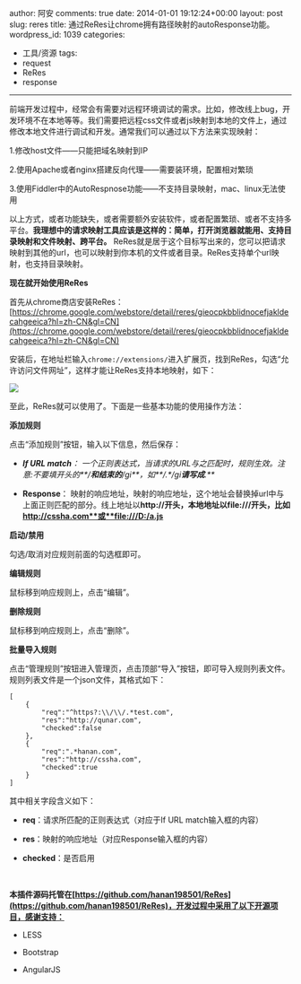 author: 阿安
comments: true
date: 2014-01-01 19:12:24+00:00
layout: post
slug: reres
title: 通过ReRes让chrome拥有路径映射的autoResponse功能。
wordpress_id: 1039
categories:
- 工具/资源
tags:
- request
- ReRes
- response
---

前端开发过程中，经常会有需要对远程环境调试的需求。比如，修改线上bug，开发环境不在本地等等。我们需要把远程css文件或者js映射到本地的文件上，通过修改本地文件进行调试和开发。通常我们可以通过以下方法来实现映射：





1.修改host文件——只能把域名映射到IP





2.使用Apache或者nginx搭建反向代理——需要装环境，配置相对繁琐





3.使用Fiddler中的AutoRespnose功能——不支持目录映射，mac、linux无法使用





以上方式，或者功能缺失，或者需要额外安装软件，或者配置繁琐、或者不支持多平台。**我理想中的请求映射工具应该是这样的：简单，打开浏览器就能用、支持目录映射和文件映射、跨平台。** ReRes就是居于这个目标写出来的，您可以把请求映射到其他的url，也可以映射到你本机的文件或者目录。ReRes支持单个url映射，也支持目录映射。





**现在就开始使用ReRes**



<!-- more -->



首先从chrome商店安装ReRes： [https://chrome.google.com/webstore/detail/reres/gieocpkbblidnocefjakldecahgeeica?hl=zh-CN&gl=CN](https://chrome.google.com/webstore/detail/reres/gieocpkbblidnocefjakldecahgeeica?hl=zh-CN&gl=CN)





安装后，在地址栏输入`chrome://extensions/`进入扩展页，找到ReRes，勾选“允许访问文件网址”，这样才能让ReRes支持本地映射，如下：





![](http://t3.qpic.cn/mblogpic/3fac61954487ae4ca6aa/460)





至此，ReRes就可以使用了。下面是一些基本功能的使用操作方法：





**添加规则**





点击“添加规则”按钮，输入以下信息，然后保存：







  * _**If URL match**： 一个正则表达式，当请求的URL与之匹配时，规则生效。注意:不要填开头的**/**和结束的**/gi**，如**/.*/gi**请写成**.**_


  * **Response**： 映射的响应地址，映射的响应地址，这个地址会替换掉url中与上面正则匹配的部分。线上地址以**http://**开头，本地地址以**file:///**开头，比如**http://cssha.com**或**file:///D:/a.js**





**启动/禁用**





勾选/取消对应规则前面的勾选框即可。





**编辑规则**





鼠标移到响应规则上，点击“编辑”。





**删除规则**





鼠标移到响应规则上，点击“删除”。





**批量导入规则**





点击“管理规则”按钮进入管理页，点击顶部“导入”按钮，即可导入规则列表文件。规则列表文件是一个json文件，其格式如下：




    
    [
        {
            "req":"^https?:\\/\\/.*test.com",
            "res":"http://qunar.com",
            "checked":false
        },
        {
            "req":".*hanan.com",
            "res":"http://cssha.com",
            "checked":true
        }
    ]
    





其中相关字段含义如下：







  * **req**：请求所匹配的正则表达式（对应于If URL match输入框的内容）


  * **res**：映射的响应地址（对应Response输入框的内容）


  * **checked**：是否启用





 





**本插件源码托管在[https://github.com/hanan198501/ReRes](https://github.com/hanan198501/ReRes)，开发过程中采用了以下开源项目，感谢支持：**







  * LESS


  * Bootstrap


  * AngularJS



